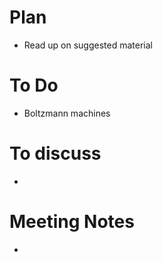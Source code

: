 # Plan
- Read up on suggested material

# To Do
- Boltzmann machines

# To discuss
-

# Meeting Notes
- 